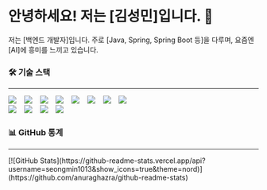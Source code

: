 # 안녕하세요! 저는 [김성민]입니다. 👋

저는 [백엔드 개발자]입니다.
주로 [Java, Spring, Spring Boot 등]을 다루며, 
요즘엔 [AI]에 흥미를 느끼고 있습니다.

### 🛠️ 기술 스택
---

<img src="https://img.shields.io/badge/Java-007396?style=for-the-badge&logo=java&logoColor=white">&nbsp;&nbsp;&nbsp;
<img src="https://img.shields.io/badge/SpringBoot-6DB33F?style=for-the-badge&logo=springboot&logoColor=white">&nbsp;&nbsp;&nbsp;
<img src="https://img.shields.io/badge/JPA-599B59?style=for-the-badge&logo=spring&logoColor=white">&nbsp;&nbsp;&nbsp;
<img src="https://img.shields.io/badge/MySQL-4479A1?style=for-the-badge&logo=mysql&logoColor=white">&nbsp;&nbsp;&nbsp;
<img src="https://img.shields.io/badge/HTML5-E34F26?style=for-the-badge&logo=html5&logoColor=white">&nbsp;&nbsp;&nbsp;
<img src="https://img.shields.io/badge/CSS3-1572B6?style=for-the-badge&logo=css3&logoColor=white">&nbsp;&nbsp;&nbsp;
<img src="https://img.shields.io/badge/JavaScript-F7DF1E?style=for-the-badge&logo=javascript&logoColor=black">&nbsp;&nbsp;&nbsp;
<img src="https://img.shields.io/badge/Bootstrap-7952B3?style=for-the-badge&logo=bootstrap&logoColor=white">
<br> <img src="https://img.shields.io/badge/Git-F05032?style=for-the-badge&logo=git&logoColor=white">&nbsp;&nbsp;&nbsp;
<img src="https://img.shields.io/badge/GitHub-181717?style=for-the-badge&logo=github&logoColor=white">&nbsp;&nbsp;&nbsp;
<img src="https://img.shields.io/badge/Postman-FF6C37?style=for-the-badge&logo=postman&logoColor=white">&nbsp;&nbsp;&nbsp;
<img src="https://img.shields.io/badge/Notion-000000?style=for-the-badge&logo=notion&logoColor=white">



### 📊 GitHub 통계
<hr>
[![GitHub Stats](https://github-readme-stats.vercel.app/api?username=seongmin1013&show_icons=true&theme=nord)](https://github.com/anuraghazra/github-readme-stats)
